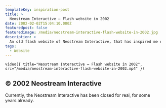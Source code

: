 ```yaml
---
templateKey: inspiration-post
title: >
  Neostream Interactive — Flash website in 2002
date: 2002-02-02T15:04:10.000Z
featuredpost: false
featuredimage: /media/neostream-interactive-flash-website-in-2002.jpg
description: >
  An old flash website of Neostream Interactive, that has inspired me quite a lot in my teenage years.
tags:
  - Website
---
```


`video({ title="Neostream Interactive — Flash website in 2002", src="/media/neostream-interactive-flash-website-in-2002.mp4" })`

## © 2002 Neostream Interactive

Currently, the Neostream Interactive has been closed for real, for some years already.
